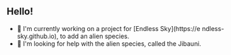 ## Hello!

- 🔭 I'm currently working on a project for [Endless Sky](https://e ndless-sky.github.io), to add an alien species.
- 🤔 I'm looking for help with the alien species, called the Jibauni.

<!--

Here are some ideas to get you started:

- 🌱 I’m currently learning ...
- 👯 I’m looking to collaborate on ...
- 💬 Ask me about ...
- 📫 How to reach me: ...
- 😄 Pronouns: ...
- ⚡ Fun fact: ...
-->
